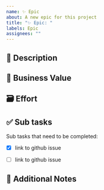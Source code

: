 ```yaml
---
name: ✨ Epic
about: A new epic for this project
title: "✨ Epic: "
labels: Epic
assignees: ""
---
```


## 📝 Description

<!-- Provide a detailed explanation of the epic, its purpose, and any background information that might be helpful. -->

## 🔮 Business Value

<!-- Why are we doing this? -->

## 🗃 Effort

<!-- How much effort is required to get this across the line (t-shirt sizes, fibonacci, etc.) -->

## ✅ Sub tasks

Sub tasks that need to be completed:

- [x] link to github issue
- [ ] link to github issue


## 📌 Additional Notes

<!-- Any additional information or pointers that might be relevant to the implementation or understanding of the feature. -->